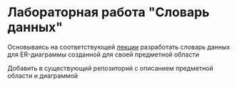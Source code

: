 # Лабораторная работа "Словарь данных"

Основываясь на соответствующей [лекции](./5_1_1_1_data_dictionary.md) разработать словарь данных для ER-диаграммы созданной для своей предметной области

Добавить в существующий репозиторий с описанием предметной области и диаграммой